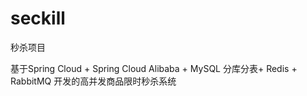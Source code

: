 # seckill
秒杀项目 

基于Spring Cloud + Spring Cloud Alibaba + MySQL 分库分表+ Redis + RabbitMQ 开发的高并发商品限时秒杀系统
